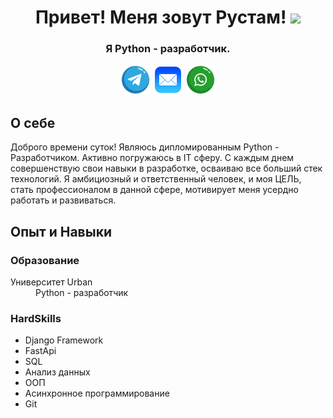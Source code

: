 <h1 align="center">Привет! Меня зовут Рустам! 
<img src="https://github.com/blackcater/blackcater/raw/main/images/Hi.gif" height="32"/></h1>
<h3 align="center">Я Python - разработчик.</h3>
<div align='center'><a title="Telegram" href="https://t.me/Kerei88" target="_blank"><img src="image/telegram_icon.png" alt="Telegram" /></a>
<a title="E-mail" href="rustam_itchanov@mail.ru" target="_blank"><img src="image/Mail.png" alt="E-mail" /></a>
<a title="WhatsApp" href="https://wa/me/79994706958" target="_blank"><img src="image/whatsapp_logo.png" alt="WhatsApp" /></a>
</div>
<h2>О себе</h2>
<p>Доброго времени суток! Являюсь дипломированным Python - Разработчиком. Активно погружаюсь в IT сферу. С каждым днем совершенствую свои навыки в разработке, осваиваю все больший стек технологий. Я амбициозный и ответственный человек, и моя ЦЕЛЬ, стать профессионалом в данной сфере, мотивирует меня усердно работать и развиваться. </p>
<h2>Опыт и Навыки</h2>
<h3>Образование</h3>
<dl>
  <dt>Университет Urban</dt>
  <dd>Python - разработчик</dd>
</dl>
<h3>HardSkills</h3>
<ul>
  <li>Django Framework</li>
  <li>FastApi</li>
  <li>SQL</li>
  <Li>Анализ данных</Li>
  <li>ООП</li>
  <li>Асинхронное программирование</li>
  <li>Git</li>
</ul>
